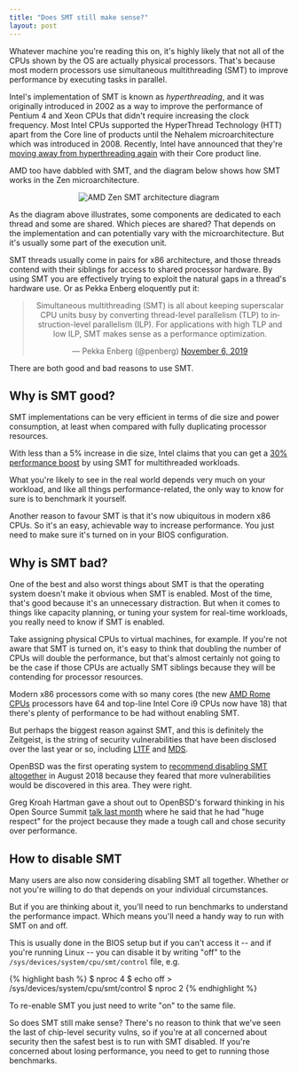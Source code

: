 ```yaml
---
title: "Does SMT still make sense?"
layout: post
---
```


Whatever machine you're reading this on, it's highly likely that not all
of the CPUs shown by the OS are actually physical processors. That's
because most modern processors use simultaneous multithreading (SMT) to
improve performance by executing tasks in parallel.

Intel's implementation of SMT is known as *hyperthreading*, and it was
originally introduced in 2002 as a way to improve the performance of
Pentium 4 and Xeon CPUs that didn't require increasing the clock
frequency. Most Intel CPUs supported the HyperThread Technology (HTT)
apart from the Core line of products until the Nehalem microarchitecture
which was introduced in 2008. Recently, Intel have announced that
they're [moving away from hyperthreading
again](https://arstechnica.com/gadgets/2018/07/leaked-benchmarks-show-intel-is-dropping-hyperthreading-from-i7-chips/)
with their Core product line.

AMD too have dabbled with SMT, and the diagram below shows how SMT works
in the Zen microarchitecture.

<center><img src="{{ site.baseurl }}/assets/HC28.AMD.Mike Clark.final-page-015.jpg"
  alt="AMD Zen SMT architecture diagram"/></center>

As the diagram above illustrates, some components are dedicated to each
thread and some are shared. Which pieces are shared? That depends on the
implementation and can potentially vary with the microarchitecture. But
it's usually some part of the execution unit. 

SMT threads usually come in pairs for x86 architecture, and those
threads contend with their siblings for access to shared processor
hardware. By using SMT you are effectively trying to exploit the natural
gaps in a thread's hardware use. Or as Pekka Enberg eloquently put it:

<center><blockquote class="twitter-tweet" data-conversation="none"><p
lang="en" dir="ltr">Simultaneous multithreading (SMT) is all about
keeping superscalar CPU units busy by converting thread-level
parallelism (TLP) to instruction-level parallelism (ILP). For
applications with high TLP and low ILP, SMT makes sense as a performance
optimization.</p>&mdash; Pekka Enberg (@penberg) <a
href="https://twitter.com/penberg/status/1191992460416827393?ref_src=twsrc%5Etfw">November
6, 2019</a></blockquote> <script async
src="https://platform.twitter.com/widgets.js"
charset="utf-8"></script></center>

There are both good and bad reasons to use SMT.

## Why is SMT good?

SMT implementations can be very efficient in terms of die size and power
consumption, at least when compared with fully duplicating processor
resources. 

With less than a 5% increase in die size, Intel claims that you can get
a [30% performance
boost](https://software.intel.com/en-us/articles/how-to-determine-the-effectiveness-of-hyper-threading-technology-with-an-application)
by using SMT for multithreaded workloads.

What you're likely to see in the real world depends very much on your
workload, and like all things performance-related, the only way to know
for sure is to benchmark it yourself.

Another reason to favour SMT is that it's now ubiquitous in modern x86
CPUs. So it's an easy, achievable way to increase performance. You just
need to make sure it's turned on in your BIOS configuration.

## Why is SMT bad?

One of the best and also worst things about SMT is that the operating
system doesn't make it obvious when SMT is enabled. Most of the time,
that's good because it's an unnecessary distraction. But when it comes
to things like capacity planning, or tuning your system for real-time
workloads, you really need to know if SMT is enabled.

Take assigning physical CPUs to virtual machines, for example. If you're
not aware that SMT is turned on, it's easy to think that doubling the
number of CPUs will double the performance, but that's almost certainly
not going to be the case if those CPUs are actually SMT siblings because
they will be contending for processor resources. 

Modern x86 processors come with so many cores (the new [AMD Rome
CPUs](https://www.amd.com/en/processors/epyc-7002-series) processors
have 64 and top-line Intel Core i9 CPUs now have 18) that there's plenty
of performance to be had without enabling SMT.

But perhaps the biggest reason against SMT, and this is definitely the
Zeitgeist, is the string of security vulnerabilities that have been
disclosed over the last year or so, including
[L1TF](https://www.kernel.org/doc/html/latest/admin-guide/hw-vuln/l1tf.html)
and
[MDS](https://www.kernel.org/doc/html/latest/admin-guide/hw-vuln/mds.html).

OpenBSD was the first operating system to [recommend disabling SMT
altogether](https://marc.info/?l=openbsd-tech&m=153504937925732&w=2) in
August 2018 because they feared that more vulnerabilities would be
discovered in this area. They were right.

Greg Kroah Hartman gave a shout out to OpenBSD's forward thinking in his
Open Source Summit [talk last
month](https://www.theregister.co.uk/2019/10/29/intel_disable_hyper_threading_linux_kernel_maintainer/)
where he said that he had "huge respect" for the project because they
made a tough call and chose security over performance.

## How to disable SMT

Many users are also now considering disabling SMT all together. Whether
or not you're willing to do that depends on your individual
circumstances.

But if you are thinking about it, you'll need to run benchmarks to
understand the performance impact. Which means you'll need a handy way
to run with SMT on and off.

This is usually done in the BIOS setup but if you can't access it -- and
if you're running Linux -- you can disable it by writing "off" to the
`/sys/devices/system/cpu/smt/control` file, e.g.

{% highlight bash %}
$ nproc
4
$ echo off > /sys/devices/system/cpu/smt/control
$ nproc
2
{% endhighlight %}

To re-enable SMT you just need to write "on" to the same file.

So does SMT still make sense? There's no reason to think that we've seen
the last of chip-level security vulns, so if you're at all concerned
about security then the safest best is to run with SMT disabled. If
you're concerned about losing performance, you need to get to running
those benchmarks.
